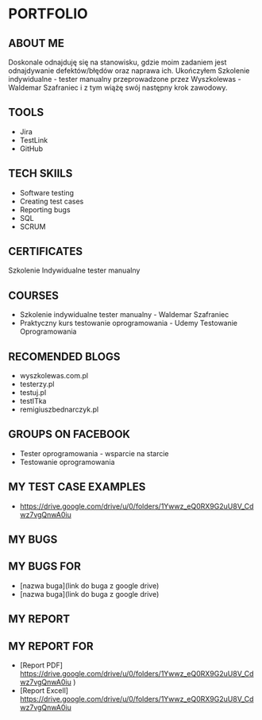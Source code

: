 # PORTFOLIO
## ABOUT ME
Doskonale odnajduję się na stanowisku, gdzie moim zadaniem jest odnajdywanie defektów/błędów oraz naprawa ich. Ukończyłem Szkolenie indywidualne - tester manualny przeprowadzone przez Wyszkolewas - Waldemar Szafraniec i z tym wiążę swój następny krok zawodowy. 
## TOOLS
* Jira
* TestLink
* GitHub
## TECH SKIILS
* Software testing
* Creating test cases
* Reporting bugs
* SQL
* SCRUM
## CERTIFICATES
Szkolenie Indywidualne tester manualny 
## COURSES
* Szkolenie indywidualne tester manualny - Waldemar Szafraniec
* Praktyczny kurs testowanie oprogramowania - Udemy Testowanie Oprogramowania
## RECOMENDED BLOGS
* wyszkolewas.com.pl
* testerzy.pl
* testuj.pl
* testITka
* remigiuszbednarczyk.pl
## GROUPS ON FACEBOOK
* Tester oprogramowania - wsparcie na starcie
* Testowanie oprogramowania
## MY TEST CASE EXAMPLES
* https://drive.google.com/drive/u/0/folders/1Ywwz_eQ0RX9G2uU8V_Cdwz7vgQnwA0iu
## MY BUGS
## MY BUGS FOR 
* [nazwa buga](link do buga z google drive)
* [nazwa buga](link do buga z google drive)

## MY REPORT
## MY REPORT FOR 
* [Report PDF]  https://drive.google.com/drive/u/0/folders/1Ywwz_eQ0RX9G2uU8V_Cdwz7vgQnwA0iu )
* [Report Excell] https://drive.google.com/drive/u/0/folders/1Ywwz_eQ0RX9G2uU8V_Cdwz7vgQnwA0iu
